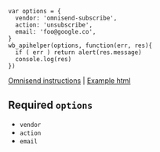 ```
var options = {
  vendor: 'omnisend-subscribe',
  action: 'unsubscribe',
  email: 'foo@google.co',
}
wb_apihelper(options, function(err, res){
  if ( err ) return alert(res.message)
  console.log(res)
})
```
[Omnisend instructions](instructions.md) | [Example html](../example.html)
## Required `options`
* `vendor`
* `action`
* `email`
